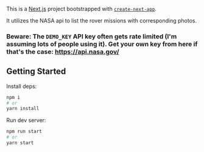 This is a [Next.js](https://nextjs.org/) project bootstrapped with [`create-next-app`](https://github.com/vercel/next.js/tree/canary/packages/create-next-app).

It utilizes the NASA api to list the rover missions with corresponding photos.

### Beware: The `DEMO_KEY` API key often gets rate limited (I'm assuming lots of people using it). Get your own key from here if that's the case: https://api.nasa.gov/

## Getting Started

Install deps:

```bash
npm i
# or 
yarn install
```
Run dev server:

```bash
npm run start
# or
yarn start
```
